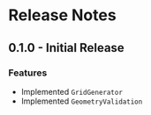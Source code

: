 # Release Notes

## 0.1.0 - Initial Release

### Features

- Implemented `GridGenerator`
- Implemented `GeometryValidation`
